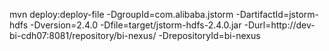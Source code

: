 mvn deploy:deploy-file -DgroupId=com.alibaba.jstorm -DartifactId=jstorm-hdfs -Dversion=2.4.0 -Dfile=target/jstorm-hdfs-2.4.0.jar -Durl=http://dev-bi-cdh07:8081/repository/bi-nexus/ -DrepositoryId=bi-nexus
